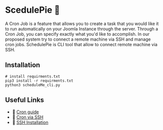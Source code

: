 # ScedulePie 🥧

A Cron Job is a feature that allows you to create a task that you would like it to run automatically on your Joomla Instance through the server. Through a Cron Job, you can specify exactly what you'd like to accomplish. In our proposed system try to connect a remote machine via SSH and manage cron jobs. SchedulePie is CLI tool that allow to connect remote machine via SSH.

## Installation 

```buildoutcfg
# install requirments.txt
pip3 install -r requirments.txt
python3 scheduleMe_cli.py
```
## Useful Links
- 🔗 [Cron guide](https://crontab.guru/)
- 🔗 [Cron via SSH](https://www.cloudaccess.net/additional-resources/58-ftp-sftp-ssh/582-creating-cron-jobs-from-an-ssh-terminal.html)
- 🔗 [SSH Installation](https://www.cyberciti.biz/faq/how-to-install-ssh-on-ubuntu-linux-using-apt-get/)